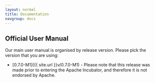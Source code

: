 ```yaml
---
layout: normal
title: Documentation
navgroup: docs
---
```


## Official User Manual

Our main user manual is organised by release version. Please pick the version that you are using:

- [0.7.0-M1]({{ site.url }}v/0.7.0-M1) -
  Please note that this release was made prior to entering the Apache Incubator,
  and therefore it is not endorsed by Apache.
